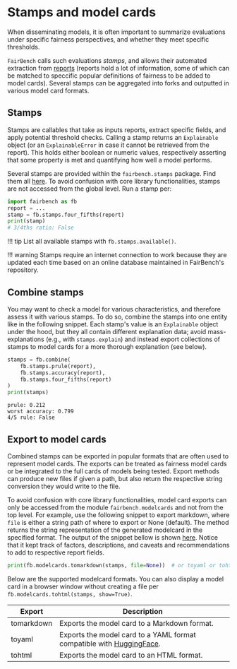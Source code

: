 # Stamps and model cards

When disseminating models, it is often important to summarize
evaluations under specific fairness perspectives, and whether
they meet specific thresholds. 

`FairBench` calls such evaluations *stamps*, and allows their
automated extraction from [reports](../basics/reports.md) (reports hold a lot of 
information, some of which can be matched to speccific popular
definitions of fairness to be added to model cards). Several
stamps can be aggregated into forks 
and outputted in various model card formats.


## Stamps
Stamps are callables that take as inputs reports,
extract specific fields, and apply potential threshold
checks. Calling a stamp returns an `Explainable` object
(or an `ExplainableError` in case it cannot be retrieved
from the report).  This holds either boolean or numeric values, 
respectively asserting that some property is met and quantifying how
well a model performs.

Several stamps are provided within the `fairbench.stamps`
package. Find them all [here](../record/stamps.md).
To avoid confusion with core library functionalities,
stamps are not accessed from the global level. Run
a stamp per:

```python
import fairbench as fb
report = ...
stamp = fb.stamps.four_fifths(report)
print(stamp)
# 3/4ths ratio: False
```

!!! tip
    List all available stamps with `fb.stamps.available()`.

!!! warning
    Stamps require an internet connection to work
    because they are updated each time based on an 
    online database maintained in FairBench's repository.

## Combine stamps
You may want to check a model for various characteristics,
and therefore assess it with various stamps.
To do so, combine the stamps into one entity like in the following
snippet. Each stamp's value is an `Explainable` object
under the hood, but they all contain different explanation data;
avoid mass-explanations (e.g., with `stamps.explain`)
and instead export collections of stamps to model cards 
for a more thorough explanation (see below). 

```python
stamps = fb.combine(
    fb.stamps.prule(report),
    fb.stamps.accuracy(report),
    fb.stamps.four_fifths(report)
)
print(stamps)
```

```
prule: 0.212
worst accuracy: 0.799
4/5 rule: False
```

## Export to model cards
Combined stamps can be exported in popular formats 
that are often used to represent model cards. The
exports can be treated as fairness model
cards or be integrated to the full cards of models
being tested. Export methods can produce new 
files if given a path, but also return the respective
string conversion they would write to the file.

To avoid confusion with core library functionalities,
model card exports can only be accessed from 
the module `fairbench.modelcards` and not from the
top level. For example, use the following snippet to
export markdown, where `file` is either a string path
of where to export or None (default). The method
returns the string representation of the generated
modelcard in the specified format.
The output of the snippet bellow 
is shown [here](../images/example_modelcard.md).
Notice that it kept track of factors,
descriptions, and caveats and recommendations 
to add to respective report fields.

```python
print(fb.modelcards.tomarkdown(stamps, file=None))  # or toyaml or tohtml
```

Below are the supported modelcard formats. 
You can also display a model card in a browser window
without creating a file per `fb.modelcards.tohtml(stamps, show=True)`.

| Export     | Description                                  |
|------------|----------------------------------------------|
| tomarkdown | Exports the model card to a Markdown format. |
| toyaml     | Exports the model card to a YAML format compatible with [HuggingFace](https://huggingface.co/docs/hub/en/model-cards).    |
| tohtml     | Exports the model card to an HTML format.    |
